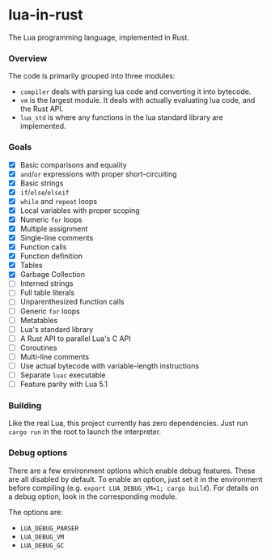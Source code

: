 # lua-in-rust
The Lua programming language, implemented in Rust.

### Overview
The code is primarily grouped into three modules:
- `compiler` deals with parsing lua code and converting it into bytecode.
- `vm` is the largest module. It deals with actually evaluating lua code, and
  the Rust API.
- `lua_std` is where any functions in the lua standard library are implemented.

### Goals

- [x] Basic comparisons and equality
- [x] `and`/`or` expressions with proper short-circuiting
- [x] Basic strings
- [x] `if`/`else`/`elseif`
- [x] `while` and `repeat` loops
- [x] Local variables with proper scoping
- [x] Numeric `for` loops
- [x] Multiple assignment
- [x] Single-line comments
- [x] Function calls
- [x] Function definition
- [x] Tables
- [x] Garbage Collection
- [ ] Interned strings
- [ ] Full table literals
- [ ] Unparenthesized function calls
- [ ] Generic `for` loops
- [ ] Metatables
- [ ] Lua's standard library
- [ ] A Rust API to parallel Lua's C API
- [ ] Coroutines
- [ ] Multi-line comments
- [ ] Use actual bytecode with variable-length instructions
- [ ] Separate `luac` executable
- [ ] Feature parity with Lua 5.1

### Building
Like the real Lua, this project currently has zero dependencies.
Just run `cargo run` in the root to launch the interpreter.

### Debug options
There are a few environment options which enable debug features.
These are all disabled by default.
To enable an option, just set it in the environment before compiling
(e.g. `export LUA_DEBUG_VM=1; cargo build`).
For details on a debug option, look in the corresponding module.

The options are:
- `LUA_DEBUG_PARSER`
- `LUA_DEBUG_VM`
- `LUA_DEBUG_GC`
